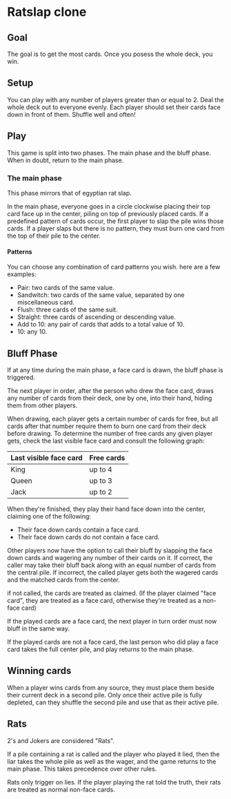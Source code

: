 # Ratslap clone

## Goal

The goal is to get the most cards. Once you posess the whole deck, you win.

## Setup

You can play with any number of players greater than or equal to 2. Deal the whole deck out to everyone evenly. Each player should set their cards face down in front of them. Shuffle well and often!

## Play

This game is split into two phases. The main phase and the bluff phase. When in doubt, return to the main phase.

### The main phase

This phase mirrors that of egyptian rat slap.

In the main phase, everyone goes in a circle clockwise placing their top card face up in the center, piling on top of previously placed cards. If a predefined pattern of cards occur, the first player to slap the pile wins those cards. If a player slaps but there is no pattern, they must burn one card from the top of their pile to the center.

#### Patterns

You can choose any combination of card patterns you wish. here are a few examples:

- Pair: two cards of the same value.
- Sandwitch: two cards of the same value, separated by one miscellaneous card.
- Flush: three cards of the same suit.
- Straight: three cards of ascending or descending value.
- Add to 10: any pair of cards that adds to a total value of 10.
- 10: any 10.

## Bluff Phase

If at any time during the main phase, a face card is drawn, the bluff phase is triggered.

The next player in order, after the person who drew the face card, draws any number of cards from their deck, one by one, into their hand, hiding them from other players.

When drawing, each player gets a certain number of cards for free, but all cards after that number require them to burn one card from their deck before drawing. To determine the number of free cards any given player gets, check the last visible face card and consult the following graph:

|Last visible face card | Free cards |
|---|---|
|King | up to 4 |
|Queen | up to 3 |
|Jack | up to 2 |

When they're finished, they play their hand face down into the center, claiming one of the following:

- Their face down cards contain a face card.
- Their face down cards do not contain a face card.

Other players now have the option to call their bluff by slapping the face down cards and wagering any number of their cards on it. If correct, the caller may take their bluff back along with an equal number of cards from the central pile. If incorrect, the called player gets both the wagered cards and the matched cards from the center.

if not called, the cards are treated as claimed. (If the player claimed "face card", they are treated as a face card, otherwise they're treated as a non-face card)

If the played cards are a face card, the next player in turn order must now bluff in the same way.

If the played cards are not a face card, the last person who did play a face card takes the full center pile, and play returns to the main phase.

## Winning cards

When a player wins cards from any source, they must place them beside their current deck in a second pile. Only once their active pile is fully depleted, can they shuffle the second pile and use that as their active pile.


## Rats

2's and Jokers are considered "Rats".

If a pile containing a rat is called and the player who played it lied, then the liar takes the whole pile as well as the wager, and the game returns to the main phase. This takes precedence over other rules.

Rats only trigger on lies. If the player playing the rat told the truth, their rats are treated as normal non-face cards.
